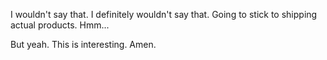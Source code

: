 I wouldn't say that. I definitely wouldn't say that.
Going to stick to shipping actual products. Hmm...

But yeah. This is interesting. Amen.